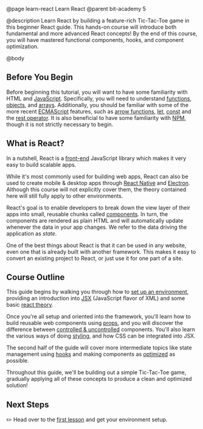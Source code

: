 @page learn-react Learn React
@parent bit-academy 5

@description Learn React by building a feature-rich Tic-Tac-Toe game in this beginner React guide. This hands-on course will introduce both fundamental and more advanced React concepts! By the end of this course, you will have mastered functional components, hooks, and component optimization.

@body

## Before You Begin

Before beginning this tutorial, you will want to have some familiarity with HTML and [JavaScript](https://www.bitovi.com/academy/learn-advanced-javascript.html). Specifically, you will need to understand [functions](https://developer.mozilla.org/en-US/docs/Web/JavaScript/Guide/Functions), [objects](https://developer.mozilla.org/en-US/docs/Web/JavaScript/Reference/Global_Objects/Object), and [arrays](https://developer.mozilla.org/en-US/docs/Web/JavaScript/Reference/Global_Objects/Array). Additionally, you should be familiar with some of the more recent [ECMAScript](https://medium.com/sons-of-javascript/javascript-an-introduction-to-es6-1819d0d89a0f) features, such as [arrow functions](https://developer.mozilla.org/en-US/docs/Web/JavaScript/Reference/Functions/Arrow_functions), [let](https://developer.mozilla.org/en-US/docs/Web/JavaScript/Reference/Statements/let), [const](https://developer.mozilla.org/en-US/docs/Web/JavaScript/Reference/Statements/const) and the [rest operator](https://developer.mozilla.org/en-US/docs/Web/JavaScript/Reference/Functions/rest_parameters). It is also beneficial to have some familiarity with [NPM](https://docs.npmjs.com/about-npm/), though it is not strictly necessary to begin.

## What is React?

In a nutshell, React is a [front-end](https://www.coursereport.com/blog/front-end-development-vs-back-end-development-where-to-start) JavaScript library which makes it very easy to build scalable apps.

While it's most commonly used for building web apps, React can also be used to create mobile & desktop apps through [React Native](https://reactnative.dev/) and [Electron](https://www.electronjs.org/). Although this course will not explicitly cover them, the theory contained here will still fully apply to other environments.

React's goal is to enable developers to break down the view layer of their apps into small, reusable chunks called [components](https://reactjs.org/docs/components-and-props.html). In turn, the components are rendered as plain HTML and will automatically update whenever the data in your app changes. We refer to the data driving the application as _state_.

One of the best things about React is that it can be used in any website, even one that is already built with another framework. This makes it easy to convert an existing project to React, or just use it for one part of a site.

## Course Outline

This guide begins by walking you through how to [set up an environment](learn-react/setting-up-your-environment.html), providing an introduction into [JSX](learn-react/intro-to-jsx.html) (JavaScript flavor of XML) and some basic [react theory](learn-react/components.html).

Once you're all setup and oriented into the framework, you'll learn how to build reusable web components using [props](learn-react/props.html), and you will discover the difference between [controlled & uncontrolled](learn-react/controlled-vs-uncontrolled.html) components. You'll also learn the various ways of doing [styling](learn-react/styling-in-react.html), and how CSS can be integrated into JSX.

The second half of the guide will cover more intermediate topics like state management using [hooks](learn-react/managing-complex-state.html) and making components as [optimized](learn-react/optimization-hooks.html) as possible.

Throughout this guide, we'll be building out a simple Tic-Tac-Toe game, gradually applying all of these concepts to produce a clean and optimized solution!

## Next Steps

✏️ Head over to the [first lesson](learn-react/setting-up-your-environment.html) and get your environment setup.
